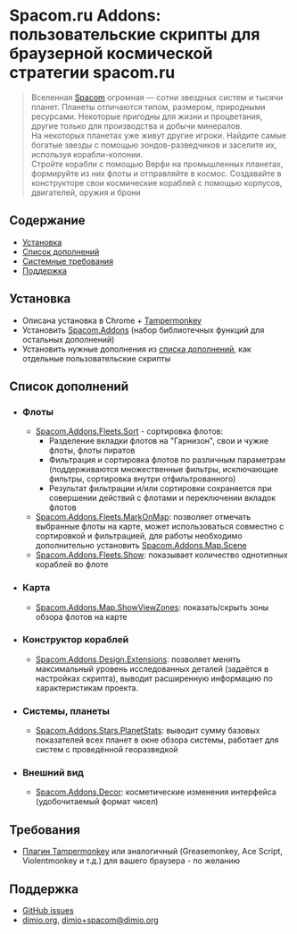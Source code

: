 # Spacom.ru Addons: пользовательские скрипты для браузерной космической стратегии spacom.ru

>Вселенная [Spacom](https://spacom.ru) огромная — сотни звездных систем и тысячи планет. Планеты отличаются типом, размером, природными ресурсами. Некоторые пригодны для жизни и процветания, другие только для производства и добычи минералов.\
На некоторых планетах уже живут другие игроки. Найдите самые богатые звезды с помощью зондов-разведчиков и заселите их, используя корабли-колонии.\
Стройте корабли с помощью Верфи на промышленных планетах, формируйте из них флоты и отправляйте в космос. Создавайте в конструкторе свои космические кораблей с помощью корпусов, двигателей, оружия и брони

## Содержание
+ [Установка](#установка)
+ [Список дополнений](#список-дополнений)
+ [Системные требования](#требования)
+ [Поддержка](#поддержка)

## Установка

* Описана установка в Chrome + [Tampermonkey](http://tampermonkey.net/)
* Установить [Spacom.Addons](/raw/master/Addons/Addons.user.js) (набор библиотечных функций для остальных дополнений)
* Установить нужные дополнения из [списка дополнений](#список-дополнений), как отдельные пользовательские скрипты

## Список дополнений

+ ### Флоты
    * [Spacom.Addons.Fleets.Sort](/raw/master/Addons/Fleets/Sort.user.js) - сортировка флотов:
        - Разделение вкладки флотов на "Гарнизон", свои и чужие флоты, флоты пиратов
        - Фильтрация и сортировка флотов по различным параметрам (поддерживаются множественные фильтры, исключающие фильтры, сортировка внутри отфильтрованного)
        - Результат фильтрации и/или сортировки сохраняется при совершении действий с флотами и переключении вкладок флотов
    * [Spacom.Addons.Fleets.MarkOnMap](/raw/master/Addons/Fleets/MarkOnMap.user.js): позволяет отмечать выбранные флоты на карте, может использоваться совместно с сортировкой и фильтрацией, для работы необходимо дополнительно установить [Spacom.Addons.Map.Scene](/raw/master/Addons/Map/Scene.user.js)
    * [Spacom.Addons.Fleets.Show](/raw/master/Addons/Fleets/Show.user.js): показывает количество однотипных кораблей во флоте

+ ### Карта
    * [Spacom.Addons.Map.ShowViewZones](/raw/master/Addons/Map/ShowViewZones.user.js): показать/скрыть зоны обзора флотов на карте

+ ### Конструктор кораблей
    * [Spacom.Addons.Design.Extensions](/raw/master/Addons/Design/Extensions.user.js): позволяет менять максимальный уровень исследованных деталей (задаётся в настройках скрипта), выводит расширенную информацию по характеристикам проекта.

+ ### Системы, планеты
    * [Spacom.Addons.Stars.PlanetStats](/raw/master/Addons/Stars/PlanetStats.js): выводит сумму базовых показателей всех планет в окне обзора системы, работает для систем с проведённой георазведкой

+ ### Внешний вид
    * [Spacom.Addons.Decor](/raw/master/Addons/Decor/Decor.user.js): косметические изменения интерфейса (удобочитаемый формат чисел)

## Требования

* [Плагин Tampermonkey](http://tampermonkey.net/) или аналогичный (Greasemonkey, Ace Script, Violentmonkey и т.д.) для вашего браузера - по желанию

## Поддержка

* [GitHub issues](/issues)
* [dimio.org](http://dimio.org), dimio+spacom@dimio.org


